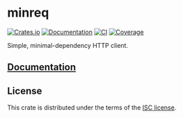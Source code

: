 # minreq
[![Crates.io](https://img.shields.io/crates/d/minreq.svg)](https://crates.io/crates/minreq)
[![Documentation](https://docs.rs/minreq/badge.svg)](https://docs.rs/minreq)
[![CI](https://img.shields.io/travis/neonmoe/minreq.svg)](https://travis-ci.org/neonmoe/minreq)
[![Coverage](https://img.shields.io/codecov/c/github/neonmoe/minreq.svg)](https://codecov.io/gh/neonmoe/minreq)

Simple, minimal-dependency HTTP client.

## [Documentation](https://docs.rs/minreq)

## License
This crate is distributed under the terms of the [ISC license](COPYING.md).
